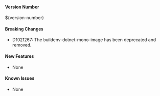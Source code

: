#### Version Number
${version-number}

#### Breaking Changes
- D1021267: The buildenv-dotnet-mono-image has been deprecated and removed.

#### New Features
- None

#### Known Issues
- None
